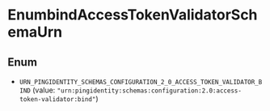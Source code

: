 

# EnumbindAccessTokenValidatorSchemaUrn

## Enum


* `URN_PINGIDENTITY_SCHEMAS_CONFIGURATION_2_0_ACCESS_TOKEN_VALIDATOR_BIND` (value: `"urn:pingidentity:schemas:configuration:2.0:access-token-validator:bind"`)



